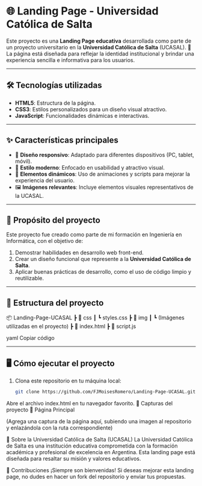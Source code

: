 
# 🌐 Landing Page - Universidad Católica de Salta

Este proyecto es una **Landing Page educativa** desarrollada como parte de un proyecto universitario en la **Universidad Católica de Salta** (UCASAL). 🚀  
La página está diseñada para reflejar la identidad institucional y brindar una experiencia sencilla e informativa para los usuarios.  

---

## 🛠️ Tecnologías utilizadas

- **HTML5**: Estructura de la página.  
- **CSS3**: Estilos personalizados para un diseño visual atractivo.  
- **JavaScript**: Funcionalidades dinámicas e interactivas.  

---

## ✨ Características principales

- 📄 **Diseño responsivo**: Adaptado para diferentes dispositivos (PC, tablet, móvil).  
- 🎨 **Estilo moderno**: Enfocado en usabilidad y atractivo visual.  
- 🌟 **Elementos dinámicos**: Uso de animaciones y scripts para mejorar la experiencia del usuario.  
- 🖼️ **Imágenes relevantes**: Incluye elementos visuales representativos de la UCASAL.  

---

## 🎯 Propósito del proyecto

Este proyecto fue creado como parte de mi formación en Ingeniería en Informática, con el objetivo de:  
1. Demostrar habilidades en desarrollo web front-end.  
2. Crear un diseño funcional que represente a la **Universidad Católica de Salta**.  
3. Aplicar buenas prácticas de desarrollo, como el uso de código limpio y reutilizable.  

---

## 📂 Estructura del proyecto

📦 Landing-Page-UCASAL
┣ 📂 css
┃ ┗ styles.css
┣ 📂 img
┃ ┗ (Imágenes utilizadas en el proyecto)
┣ 📄 index.html
┣ 📄 script.js

yaml
Copiar código

---

## 🖥️ Cómo ejecutar el proyecto

1. Clona este repositorio en tu máquina local:
   ```bash
   git clone https://github.com/FJMoisesRomero/Landing-Page-UCASAL.git
Abre el archivo index.html en tu navegador favorito.
📸 Capturas del proyecto
🌟 Página Principal

(Agrega una captura de la página aquí, subiendo una imagen al repositorio y enlazándola con la ruta correspondiente)

🏫 Sobre la Universidad Católica de Salta (UCASAL)
La Universidad Católica de Salta es una institución educativa comprometida con la formación académica y profesional de excelencia en Argentina. Esta landing page está diseñada para resaltar su misión y valores educativos.

🤝 Contribuciones
¡Siempre son bienvenidas! Si deseas mejorar esta landing page, no dudes en hacer un fork del repositorio y enviar tus propuestas.

